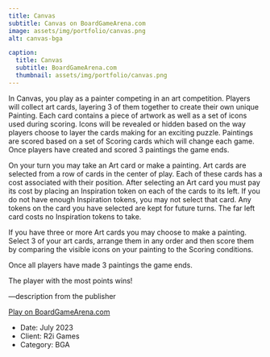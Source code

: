 ```yaml
---
title: Canvas
subtitle: Canvas on BoardGameArena.com
image: assets/img/portfolio/canvas.png
alt: canvas-bga

caption:
  title: Canvas
  subtitle: BoardGameArena.com
  thumbnail: assets/img/portfolio/canvas.png
---
```


In Canvas, you play as a painter competing in an art competition. Players will collect art cards, layering 3 of them together to create their own unique Painting. Each card contains a piece of artwork as well as a set of icons used during scoring. Icons will be revealed or hidden based on the way players choose to layer the cards making for an exciting puzzle. Paintings are scored based on a set of Scoring cards which will change each game. Once players have created and scored 3 paintings the game ends.

On your turn you may take an Art card or make a painting. Art cards are selected from a row of cards in the center of play. Each of these cards has a cost associated with their position. After selecting an Art card you must pay its cost by placing an Inspiration token on each of the cards to its left. If you do not have enough Inspiration tokens, you may not select that card. Any tokens on the card you have selected are kept for future turns. The far left card costs no Inspiration tokens to take.

If you have three or more Art cards you may choose to make a painting. Select 3 of your art cards, arrange them in any order and then score them by comparing the visible icons on your painting to the Scoring conditions.

Once all players have made 3 paintings the game ends.

The player with the most points wins!

—description from the publisher

[Play on BoardGameArena.com](https://boardgamearena.com/gamepanel?game=canvas)

- Date: July 2023
- Client: R2i Games
- Category: BGA